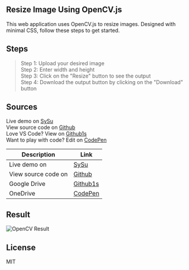 ## Resize Image Using OpenCV.js
This web application uses OpenCV.js to resize images. Designed with minimal CSS, follow these steps to get started.

## Steps
> Step 1: Upload your desired image\
> Step 2: Enter width and height\
> Step 3: Click on the "Resize" button to see the output\
> Step 4: Download the output button by clicking on the "Download" button

## Sources
Live demo on [SySu](https://opencv.sysu.in)\
View source code on [Github](https://github.com/sysuin/opencv-resize-image)\
Love VS Code? View on [Github1s](https://github1s.com/sysuin/opencv-resize-image)\
Want to play with code? Edit on [CodePen](https://codepen.io/sysu/pen/KKmdeWV)

| Description | Link |
| ------ | ------ |
| Live demo on | [SySu](https://opencv.sysu.in) |
| View source code on | [Github](https://github.com/sysuin/opencv-resize-image) |
| Google Drive | [Github1s](https://github1s.com/sysuin/opencv-resize-image) |
| OneDrive | [CodePen](https://codepen.io/sysu/pen/KKmdeWV) |

## Result
![OpenCV Result](https://raw.githubusercontent.com/sysuin/opencv-resize-image/main/result.png)

## License
MIT